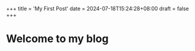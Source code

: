 +++
title = 'My First Post'
date = 2024-07-18T15:24:28+08:00
draft = false
+++
# Welcome to my blog
